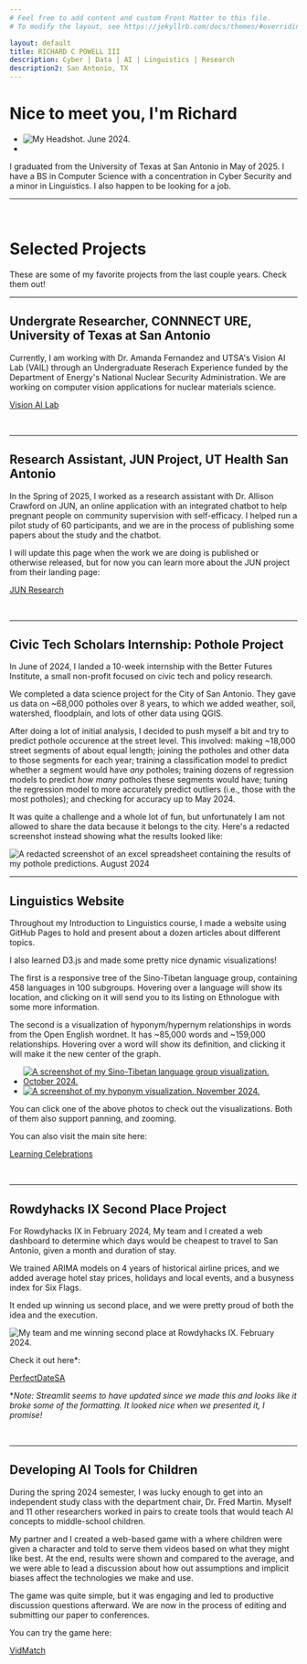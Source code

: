 ```yaml
---
# Feel free to add content and custom Front Matter to this file.
# To modify the layout, see https://jekyllrb.com/docs/themes/#overriding-theme-defaults

layout: default
title: RICHARD C POWELL III
description: Cyber | Data | AI | Linguistics | Research
description2: San Antonio, TX
---
```


# Nice to meet you, I'm Richard


<ul class="responsive-container">
  <li class="item">
    <img src="/assets/headshot.jpg" alt="My Headshot. June 2024." title="My Headshot. June 2024." class="card-image">
  </li>
  <li class="item">
    <div class="contact-grid">
      <div class="square"><div class="social-button"><a class="type1" href="https://linkedin.com/in/richard-c-powell-iii/"><i class="fa-brands fa-linkedin-in"></i></a></div></div>
      <div class="square"><div class="social-button"><a class="type2" href="https://github.com/richardcpowelliii/"><i class="fa-brands fa-github"></i></a></div></div>
      <div class="square"><div class="social-button"><a class="type2" href="mailto:richardcpowelliii@gmail.com"><i class="fa-solid fa-envelope"></i></a></div></div>
      <div class="square"><div class="social-button"><a class="type3" href="tel:2109008313"><i class="fa-solid fa-phone"></i></a></div></div>
    </div>
  </li>
</ul>

I graduated from the University of Texas at San Antonio in May of 2025. I have a BS in Computer Science with a concentration in Cyber Security and a minor in Linguistics. I also happen to be looking for a job.

___
<br>

# Selected Projects

These are some of my favorite projects from the last couple years. Check them out!


___
## Undergrate Researcher, CONNNECT URE, University of Texas at San Antonio

Currently, I am working with Dr. Amanda Fernandez and UTSA's Vision AI Lab (VAIL) through an Undergraduate Reserach Experience funded by the Department of Energy's National Nuclear Security Administration. We are working on computer vision applications for nuclear materials science.

<a href="https://sites.google.com/view/amandafernandez/research/vision-ai-lab" class="btn">Vision AI Lab</a>

<br>

___
## Research Assistant, JUN Project, UT Health San Antonio

In the Spring of 2025, I worked as a research assistant with Dr. Allison Crawford on JUN, an online application with an integrated chatbot to help pregnant people on community supervision with self-efficacy. I helped run a pilot study of 60 participants, and we are in the process of publishing some papers about the study and the chatbot.

I will update this page when the work we are doing is published or otherwise released, but for now you can learn more about the JUN project from their landing page:

<a href="https://uthscsa.edu/nursing/outreach/jun-research" class="btn">JUN Research</a>

<br>

___
## Civic Tech Scholars Internship: Pothole Project

In June of 2024, I landed a 10-week internship with the Better Futures Institute, a small non-profit focused on civic tech and policy research.

We completed a data science project for the City of San Antonio. They gave us data on ~68,000 potholes over 8 years, to which we added weather, soil, watershed, floodplain, and lots of other data using QGIS.

After doing a lot of initial analysis, I decided to push myself a bit and try to predict pothole occurence at the street level. This involved: making ~18,000 street segments of about equal length; joining the potholes and other data to those segments for each year; training a classification model to predict whether a segment would have *any* potholes; training dozens of regression models to predict *how many* potholes these segments would have; tuning the regression model to more accurately predict outliers (i.e., those with the most potholes); and checking for accuracy up to May 2024.

It was quite a challenge and a whole lot of fun, but unfortunately I am not allowed to share the data because it belongs to the city. Here's a redacted screenshot instead showing what the results looked like:

<img src="/assets/pothole_results_redacted.png" alt="A redacted screenshot of an excel spreadsheet containing the results of my pothole predictions. August 2024" title="A redacted screenshot of an excel spreadsheet containing the results of my pothole predictions. August 2024" class="project-image"/>

<br>

___
## Linguistics Website

Throughout my Introduction to Linguistics course, I made a website using GitHub Pages to hold and present about a dozen articles about different topics.

I also learned D3.js and made some pretty nice dynamic visualizations!

The first is a responsive tree of the Sino-Tibetan language group, containing 458 languages in 100 subgroups. Hovering over a language will show its location, and clicking on it will send you to its listing on Ethnologue with some more information.

The second is a visualization of hyponym/hypernym relationships in words from the Open English wordnet. It has ~85,000 words and ~159,000 relationships. Hovering over a word will show its definition, and clicking it will make it the new center of the graph.

<ul class="responsive-container">
  <li class="item">
    <a href="https://jespytall.github.io/cel3/panel1/sino-tibetan_tree">
      <img src="/assets/linguistics_visualization_2.png" alt="A screenshot of my Sino-Tibetan language group visualization. October 2024." title="A screenshot of my Sino-Tibetan language group visualization. October 2024." class="project-image"/>
	</a>
  </li>
  <li class="item">
    <a href="https://jespytall.github.io/project/tree">
	  <img src="/assets/linguistics_visualization_1.png" alt="A screenshot of my hyponym visualization. November 2024." title="A screenshot of my hyponym visualization. November 2024." class="project-image"/>
	</a>
  </li>
</ul>

You can click one of the above photos to check out the visualizations. Both of them also support panning, and zooming.

You can also visit the main site here:  

<a href="https://jespytall.github.io/" class="btn">Learning Celebrations</a>

<br>

___
## Rowdyhacks IX Second Place Project

For Rowdyhacks IX in February 2024, My team and I created a web dashboard to determine which days would be cheapest to travel to San Antonio, given a month and duration of stay.

We trained ARIMA models on 4 years of historical airline prices, and we added average hotel stay prices, holidays and local events, and a busyness index for Six Flags.

It ended up winning us second place, and we were pretty proud of both the idea and the execution.

<img src="/assets/RHIX_Pic_2.png" alt="My team and me winning second place at Rowdyhacks IX. February 2024." title="My team and me winning second place at Rowdyhacks IX. February 2024." class="project-image"/>

Check it out here*:  

<a href="https://deadpooldatesa.streamlit.app/" class="btn">PerfectDateSA</a>

**Note: Streamlit seems to have updated since we made this and looks like it broke some of the formatting. It looked nice when we presented it, I promise!*

<br>

___
## Developing AI Tools for Children

During the spring 2024 semester, I was lucky enough to get into an independent study class with the department chair, Dr. Fred Martin. Myself and 11 other researchers worked in pairs to create tools that would teach AI concepts to middle-school children.

My partner and I created a web-based game with a where children were given a character and told to serve them videos based on what they might like best. At the end, results were shown and compared to the average, and we were able to lead a discussion about how out assumptions and implicit biases affect the technologies we make and use.

The game was quite simple, but it was engaging and led to productive discussion questions afterward. We are now in the process of editing and submitting our paper to conferences.

You can try the game here:  

<a href="https://vidmatch.pythonanywhere.com/" class="btn">VidMatch</a>

<br>

